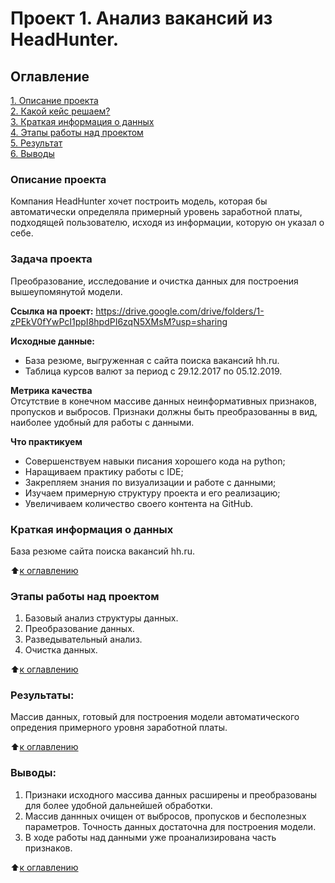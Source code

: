 # Проект 1. Анализ вакансий из HeadHunter.

## Оглавление  
[1. Описание проекта](.README.md#Описание-проекта)  
[2. Какой кейс решаем?](.README.md#Какой-кейс-решаем)  
[3. Краткая информация о данных](.README.md#Краткая-информация-о-данных)  
[4. Этапы работы над проектом](.README.md#Этапы-работы-над-проектом)  
[5. Результат](.README.md#Результат)    
[6. Выводы](.README.md#Выводы) 

### Описание проекта    
Компания HeadHunter хочет построить модель, которая бы автоматически определяла примерный уровень заработной платы, подходящей пользователю, исходя из информации, которую он указал о себе.

### Задача проекта   
Преобразование, исследование и очистка данных для построения вышеупомянутой модели.

**Ссылка на проект:**
https://drive.google.com/drive/folders/1-zPEkV0fYwPcI1ppI8hpdPI6zqN5XMsM?usp=sharing

**Исходные данные:**  
- База резюме, выгруженная с сайта поиска вакансий hh.ru.
- Таблица курсов валют за период с 29.12.2017 по 05.12.2019. 

**Метрика качества**     
Отсутствие в конечном массиве данных неинформативных признаков, пропусков и выбросов. Признаки должны быть преобразованны в вид, наиболее удобный для работы с данными.

**Что практикуем**     
- Совершенствуем навыки писания хорошего кода на python; 
- Наращиваем практику работы с IDE;
- Закрепляем знания по визуализации и работе с данными;
- Изучаем примерную структуру проекта и его реализацию;
- Увеличиваем количество своего контента на GitHub.

### Краткая информация о данных
База резюме сайта поиска вакансий hh.ru.
  
:arrow_up:[к оглавлению](.README.md#Оглавление)


### Этапы работы над проектом  
1. Базовый анализ структуры данных.
2. Преобразование данных.
3. Разведывательный анализ.
4. Очистка данных.


:arrow_up:[к оглавлению](.README.md#Оглавление)


### Результаты:  
Массив данных, готовый для построения модели автоматического опредения примерного уровня заработной платы.

:arrow_up:[к оглавлению](.README.md#Оглавление)


### Выводы:  
1. Признаки исходного массива данных расширены и преобразованы для более удобной дальнейшей обработки.
2. Массив даннных очищен от выбросов, пропусков и бесполезных параметров. Точность данных достаточна для построения модели.
3. В ходе работы над данными уже проанализирована часть признаков.

:arrow_up:[к оглавлению](.README.md#Оглавление)
